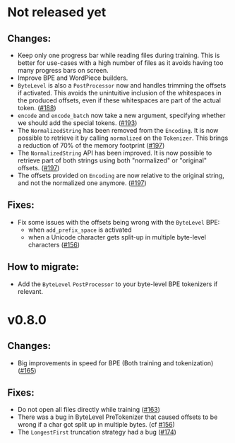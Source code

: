 # Not released yet

## Changes:
- Keep only one progress bar while reading files during training. This is better for use-cases with
a high number of files as it avoids having too many progress bars on screen.
- Improve BPE and WordPiece builders.
- `ByteLevel` is also a `PostProcessor` now and handles trimming the offsets if activated. This
avoids the unintuitive inclusion of the whitespaces in the produced offsets, even if these
whitespaces are part of the actual token. ([#188](https://github.com/huggingface/tokenizers/pull/188))
- `encode` and `encode_batch` now take a new argument, specifying whether we should add the
special tokens. ([#193](https://github.com/huggingface/tokenizers/pull/193))
- The `NormalizedString` has been removed from the `Encoding`. It is now possible to retrieve it
by calling `normalized` on the `Tokenizer`. This brings a reduction of 70% of the memory footprint
([#197](https://github.com/huggingface/tokenizers/pull/197))
- The `NormalizedString` API has been improved. It is now possible to retrieve part of both strings
using both "normalized" or "original" offsets. ([#197](https://github.com/huggingface/tokenizers/pull/197))
- The offsets provided on `Encoding` are now relative to the original string, and not the normalized
one anymore. ([#197](https://github.com/huggingface/tokenizers/pull/197))

## Fixes:
- Fix some issues with the offsets being wrong with the `ByteLevel` BPE:
	- when `add_prefix_space` is activated
	- when a Unicode character gets split-up in multiple byte-level characters ([#156](https://github.com/huggingface/tokenizers/issues/156))

## How to migrate:
- Add the `ByteLevel` `PostProcessor` to your byte-level BPE tokenizers if relevant.

# v0.8.0

## Changes:
- Big improvements in speed for BPE (Both training and tokenization) ([#165](https://github.com/huggingface/tokenizers/pull/165))

## Fixes:
- Do not open all files directly while training ([#163](https://github.com/huggingface/tokenizers/issues/163))
- There was a bug in ByteLevel PreTokenizer that caused offsets to be wrong if a char got split up
in multiple bytes. (cf [#156](https://github.com/huggingface/tokenizers/pull/156))
- The `LongestFirst` truncation strategy had a bug ([#174](https://github.com/huggingface/tokenizers/issues/174))
